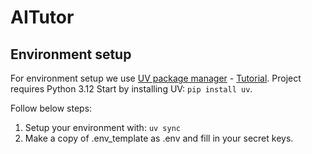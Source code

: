 # AITutor

## Environment setup
For environment setup we use [UV package manager](https://astral.sh/blog/uv) - [Tutorial](https://www.youtube.com/watch?v=qh98qOND6MI).
Project requires Python 3.12
Start by installing UV: `pip install uv`. 

Follow below steps:
1. Setup your environment with: `uv sync`
2. Make a copy of .env_template as .env and fill in your secret keys.
